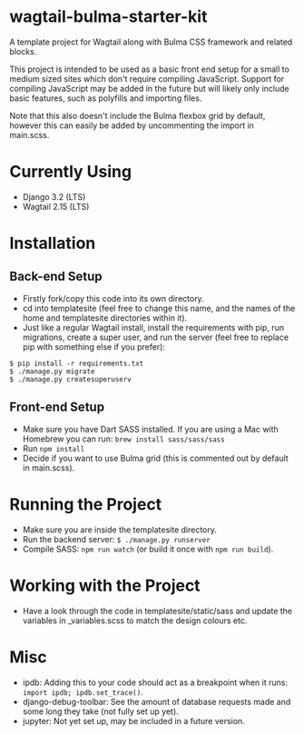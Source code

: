 # wagtail-bulma-starter-kit
A template project for Wagtail along with Bulma CSS framework and related blocks.

This project is intended to be used as a basic front end setup for a small to medium sized sites which don't require compiling JavaScript. Support for compiling JavaScript may be added in the future but will likely only include basic features, such as polyfills and importing files.

Note that this also doesn't include the Bulma flexbox grid by default, however this can easily be added by uncommenting the import in main.scss.

# Currently Using
- Django 3.2 (LTS)
- Wagtail 2.15 (LTS)

# Installation
## Back-end Setup
- Firstly fork/copy this code into its own directory.
- cd into templatesite (feel free to change this name, and the names of the home and templatesite directories within it).
- Just like a regular Wagtail install, install the requirements with pip, run migrations, create a super user, and run the server (feel free to replace pip with something else if you prefer):
```
$ pip install -r requirements.txt
$ ./manage.py migrate
$ ./manage.py createsuperuserv
```

## Front-end Setup
- Make sure you have Dart SASS installed. If you are using a Mac with Homebrew you can run: `brew install sass/sass/sass`
- Run `npm install`
- Decide if you want to use Bulma grid (this is commented out by default in main.scss).

# Running the Project
- Make sure you are inside the templatesite directory.
- Run the backend server: `$ ./manage.py runserver`
- Compile SASS: `npm run watch` (or build it once with `npm run build`).

# Working with the Project
- Have a look through the code in templatesite/static/sass and update the variables in _variables.scss to match the design colours etc.

# Misc
* ipdb: Adding this to your code should act as a breakpoint when it runs: `import ipdb; ipdb.set_trace()`.
* django-debug-toolbar: See the amount of database requests made and some long they take (not fully set up yet).
* jupyter: Not yet set up, may be included in a future version.